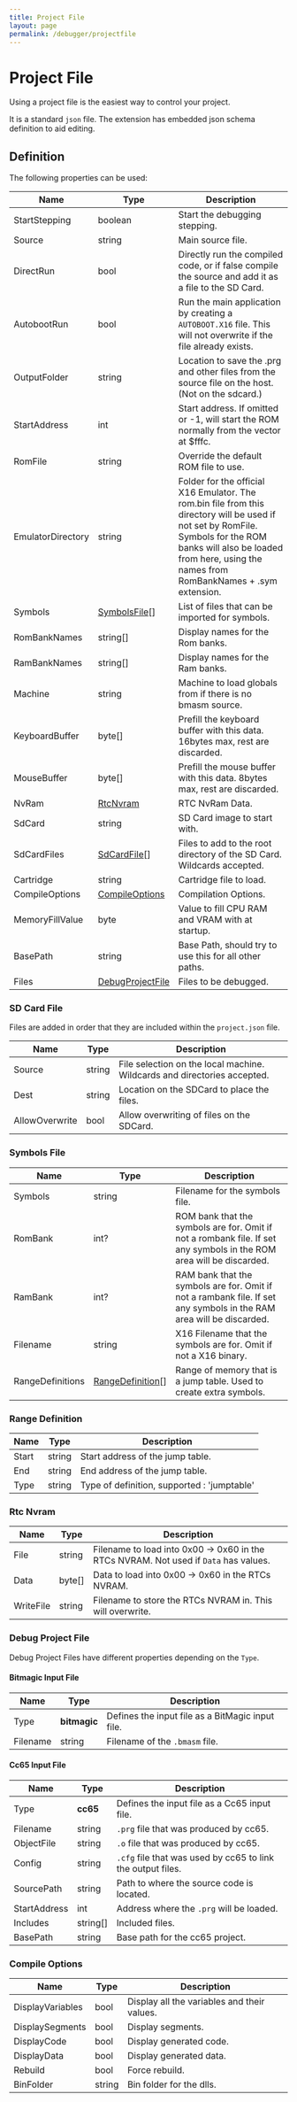 ```yaml
---
title: Project File
layout: page
permalink: /debugger/projectfile
---
```


# Project File

Using a project file is the easiest way to control your project.

It is a standard `json` file. The extension has embedded json schema definition to aid editing.

## Definition

The following properties can be used:

| Name | Type | Description |
| -- | -- | -- |
| StartStepping | boolean | Start the debugging stepping. |
| Source | string | Main source file. |
| DirectRun | bool | Directly run the compiled code, or if false compile the source and add it as a file to the SD Card. |
| AutobootRun | bool | Run the main application by creating a `AUTOBOOT.X16` file. This will not overwrite if the file already exists. |
| OutputFolder | string | Location to save the .prg and other files from the source file on the host. (Not on the sdcard.) |
| StartAddress | int | Start address. If omitted or -1, will start the ROM normally from the vector at $fffc. |
| RomFile | string | Override the default ROM file to use. |
| EmulatorDirectory | string | Folder for the official X16 Emulator. The rom.bin file from this directory will be used if not set by RomFile. Symbols for the ROM banks will also be loaded from here, using the names from RomBankNames + .sym extension. |
| Symbols | [SymbolsFile](#sd-card-file)[] | List of files that can be imported for symbols. |
| RomBankNames | string[] | Display names for the Rom banks. |
| RamBankNames | string[] | Display names for the Ram banks. |
| Machine | string | Machine to load globals from if there is no bmasm source. |
| KeyboardBuffer | byte[] | Prefill the keyboard buffer with this data. 16bytes max, rest are discarded. |
| MouseBuffer | byte[] | Prefill the mouse buffer with this data. 8bytes max, rest are discarded. |
| NvRam | [RtcNvram](#rtc-nvram) | RTC NvRam Data. |
| SdCard | string | SD Card image to start with. |
| SdCardFiles | [SdCardFile](#sd-card-file)[] | Files to add to the root directory of the SD Card. Wildcards accepted. |
| Cartridge | string | Cartridge file to load. |
| CompileOptions | [CompileOptions](#compile-options) | Compilation Options. |
| MemoryFillValue | byte | Value to fill CPU RAM and VRAM with at startup. |
| BasePath | string | Base Path, should try to use this for all other paths. |
| Files | [DebugProjectFile](#debug-project-file) | Files to be debugged. |

### SD Card File

Files are added in order that they are included within the `project.json` file.

| Name | Type | Description |
| -- | -- | -- |
| Source | string | File selection on the local machine. Wildcards and directories accepted. |
| Dest | string | Location on the SDCard to place the files. |
| AllowOverwrite | bool | Allow overwriting of files on the SDCard. |

### Symbols File

| Name | Type | Description |
| -- | -- | -- |
| Symbols | string | Filename for the symbols file. |
| RomBank | int? | ROM bank that the symbols are for. Omit if not a rombank file. If set any symbols in the ROM area will be discarded. |
| RamBank | int? | RAM bank that the symbols are for. Omit if not a rambank file. If set any symbols in the RAM area will be discarded. |
| Filename | string | X16 Filename that the symbols are for. Omit if not a X16 binary. |
| RangeDefinitions | [RangeDefinition](#range-definition)[] | Range of memory that is a jump table. Used to create extra symbols. |

### Range Definition

| Name | Type | Description |
| -- | -- | -- |
| Start | string | Start address of the jump table. |
| End | string | End address of the jump table. |
| Type | string | Type of definition, supported : 'jumptable' |

### Rtc Nvram

| Name | Type | Description |
| -- | -- | -- |
| File | string | Filename to load into 0x00 -> 0x60 in the RTCs NVRAM. Not used if `Data` has values. |
| Data | byte[] | Data to load into 0x00 -> 0x60 in the RTCs NVRAM. |
| WriteFile | string | Filename to store the RTCs NVRAM in. This will overwrite. |

### Debug Project File

Debug Project Files have different properties depending on the `Type`.

#### Bitmagic Input File

| Name | Type | Description |
| -- | -- | -- |
| Type | **bitmagic** | Defines the input file as a BitMagic input file. |
| Filename | string | Filename of the `.bmasm` file. |

#### Cc65 Input File

| Name | Type | Description |
| -- | -- | -- |
| Type | **cc65** | Defines the input file as a Cc65 input file. |
| Filename | string | `.prg` file that was produced by cc65. |
| ObjectFile | string | `.o` file that was produced by cc65. |
| Config | string | `.cfg` file that was used by cc65 to link the output files. |
| SourcePath | string | Path to where the source code is located. |
| StartAddress | int | Address where the `.prg` will be loaded. |
| Includes | string[] | Included files. |
| BasePath | string | Base path for the cc65 project. |

### Compile Options

| Name | Type | Description |
| -- | -- | -- |
| DisplayVariables | bool | Display all the variables and their values. |
| DisplaySegments | bool | Display segments. |
| DisplayCode | bool | Display generated code. |
| DisplayData | bool | Display generated data. |
| Rebuild | bool | Force rebuild. |
| BinFolder | string | Bin folder for the dlls. |
